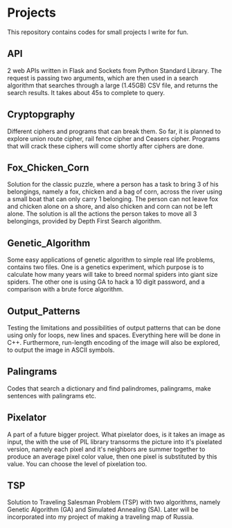 # Projects
This repository contains codes for small projects I write for fun.

## API
2 web APIs written in Flask and Sockets from Python Standard Library. The request is passing two arguments, which are then used in a search algorithm that searches through a large (1.45GB) CSV file, and returns the search results. It takes about 45s to complete to query. 

## Cryptopgraphy
Different ciphers and programs that can break them. So far, it is planned to explore union route cipher, rail fence cipher and Ceasers cipher. Programs that will crack these ciphers will come shortly after ciphers are done. 

## Fox_Chicken_Corn
Solution for the classic puzzle, where a person has a task to bring 3 of his belongings, namely a fox, chicken and a bag of corn, across the river using a small boat that can only carry 1 belonging. The person can not leave fox and chicken alone on a shore, and also chicken and corn can not be left alone. The solution is all the actions the person takes to move all 3 belongings, provided by Depth First Search algorithm.

## Genetic_Algorithm
Some easy applications of genetic algorithm to simple real life problems, contains two files. One is a genetics experiment, which purpose is to calculate how many years will take to breed normal spiders into giant size spiders. The other one is using GA to hack a 10 digit password, and a comparison with a brute force algorithm.

## Output_Patterns
Testing the limitations and possibilities of output patterns that can be done using only for loops, new lines and spaces. Everything here will be done in C++. Furthermore, run-length encoding of the image will also be explored, to output the image in ASCII symbols.

## Palingrams
Codes that search a dictionary and find palindromes, palingrams, make sentences with palingrams etc.

## Pixelator
A part of a future bigger project. What pixelator does, is it takes an image as input, the with the use of PIL library transorms the picture into it's pixelated version, namely each pixel and it's neighbors are summer together to produce an average pixel color value, then one pixel is substituted by this value. You can choose the level of pixelation too. 

## TSP
Solution to Traveling Salesman Problem (TSP) with two algorithms, namely Genetic Algorithm (GA) and Simulated Annealing (SA). Later will be incorporated into my project of making a traveling map of Russia. 

